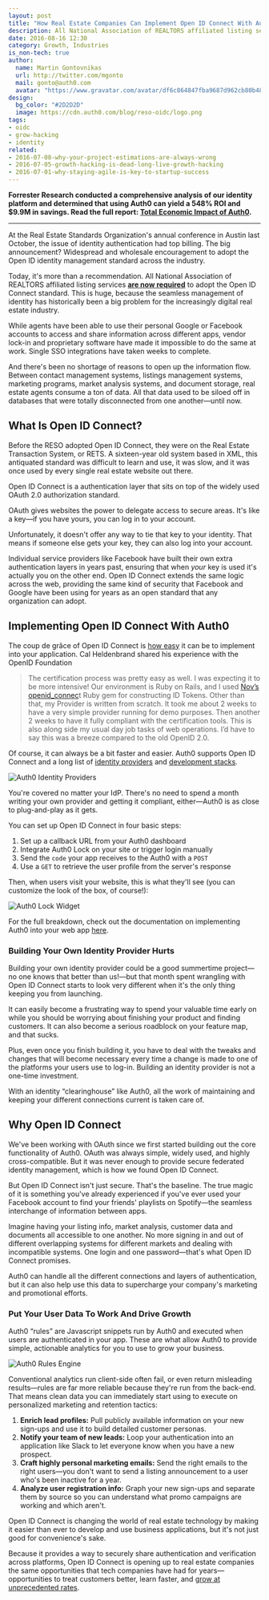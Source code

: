 ```yaml
---
layout: post
title: "How Real Estate Companies Can Implement Open ID Connect With Auth0"
description: All National Association of REALTORS affiliated listing services are now required to adopt the Open ID Connect standard
date: 2016-08-16 12:30
category: Growth, Industries
is_non-tech: true
author:
  name: Martin Gontovnikas
  url: http://twitter.com/mgonto
  mail: gonto@auth0.com
  avatar: "https://www.gravatar.com/avatar/df6c864847fba9687d962cb80b482764??s=60"
design: 
  bg_color: "#2D2D2D"
  image: https://cdn.auth0.com/blog/reso-oidc/logo.png
tags: 
- oidc
- grow-hacking
- identity
related:
- 2016-07-08-why-your-project-estimations-are-always-wrong
- 2016-07-05-growth-hacking-is-dead-long-live-growth-hacking
- 2016-07-01-why-staying-agile-is-key-to-startup-success
---
```


<div class="alert alert-info alert-icon">
  <i class="icon-budicon-500"></i>
  <strong>Forrester Research conducted a comprehensive analysis of our identity platform and determined that using Auth0 can yield a 548% ROI and $9.9M in savings. Read the full report: <a href="https://resources.auth0.com/forrester-tei-research-case-study/">Total Economic Impact of Auth0</a>.</strong>
</div>

---

At the Real Estate Standards Organization's annual conference in Austin last October, the issue of identity authentication had top billing. The big announcement? Widespread and wholesale encouragement to adopt the Open ID identity management standard across the industry.

Today, it's more than a recommendation. All National Association of REALTORS affiliated listing services **[are now required](http://www.reso.org/new-reso-web-api-standard-3-reasons-implement/)** to adopt the Open ID Connect standard. This is huge, because the seamless management of identity has historically been a big problem for the increasingly digital real estate industry. 

While agents have been able to use their personal Google or Facebook accounts to access and share information across different apps, vendor lock-in and proprietary software have made it impossible to do the same at work. Single SSO integrations have taken weeks to complete.

And there's been no shortage of reasons to open up the information flow. Between contact management systems, listings management systems, marketing programs, market analysis systems, and document storage, real estate agents consume a ton of data. All that data used to be siloed off in databases that were totally disconnected from one another—until now.

## What Is Open ID Connect?

Before the RESO adopted Open ID Connect, they were on the Real Estate Transaction System, or RETS. A sixteen-year old system based in XML, this antiquated standard was difficult to learn and use, it was slow, and it was once used by every single real estate website out there.

Open ID Connect is a authentication layer that sits on top of the widely used OAuth 2.0 authorization standard.

OAuth gives websites the power to delegate access to secure areas. It's like a key—if you have yours, you can log in to your account. 

Unfortunately, it doesn't offer any way to tie that key to your identity. That means if someone else gets your key, they can also log into your account. 

Individual service providers like Facebook have built their own extra authentication layers in years past, ensuring that when *your* key is used it's actually you on the other end. Open ID Connect extends the same logic across the web, providing the same kind of security that Facebook and Google have been using for years as an open standard that any organization can adopt.

## Implementing Open ID Connect With Auth0

The coup de grâce of Open ID Connect is [how easy](https://auth0.com/docs/oauth-web-protocol) it can be to implement into your application. Cal Heldenbrand shared his experience with the OpenID Foundation

> The certification process was pretty easy as well. I was expecting it to be more intensive! Our environment is Ruby on Rails, and I used [Nov’s openid_connec](https://github.com/nov/openid_connect)t Ruby gem for constructing ID Tokens. Other than that, my Provider is written from scratch. It took me about 2 weeks to have a very simple provider running for demo purposes. Then another 2 weeks to have it fully compliant with the certification tools. This is also along side my usual day job tasks of web operations. I’d have to say this was a breeze compared to the old OpenID 2.0.

Of course, it can always be a bit faster and easier. Auth0 supports Open ID Connect and a long list of [identity providers](https://auth0.com/docs/identityproviders) and [development stacks](https://auth0.com/docs). 

![Auth0 Identity Providers](https://cdn.auth0.com/blog/reso-oidc/identity-providers.png)

You're covered no matter your IdP. There's no need to spend a month writing your own provider and getting it compliant, either—Auth0 is as close to plug-and-play as it gets.

You can set up Open ID Connect in four basic steps: 

1. Set up a callback URL from your Auth0 dashboard
2. Integrate Auth0 Lock on your site or trigger login manually
3. Send the `code` your app receives to the Auth0 with a `POST`
4. Use a `GET` to retrieve the user profile from the server's response

Then, when users visit your website, this is what they'll see (you can customize the look of the box, of course!):

![Auth0 Lock Widget](https://cdn.auth0.com/blog/reso-oidc/auth0-lock.png)

For the full breakdown, check out the documentation on implementing Auth0 into your web app [here](https://auth0.com/docs/oauth-web-protocol).

### Building Your Own Identity Provider Hurts

Building your own identity provider could be a good summertime project—no one knows that better than us!—but that month spent wrangling with Open ID Connect starts to look very different when it's the only thing keeping you from launching.

It can easily become a frustrating way to spend your valuable time early on while you should be worrying about finishing your product and finding customers. It can also become a serious roadblock on your feature map, and that sucks.

Plus, even once you finish building it, you have to deal with the tweaks and changes that will become necessary every time a change is made to one of the platforms your users use to log-in. Building an identity provider is not a one-time investment.

With an identity “clearinghouse” like Auth0, all the work of maintaining and keeping your different connections current is taken care of. 

## Why Open ID Connect 

We've been working with OAuth since we first started building out the core functionality of Auth0. OAuth was always simple, widely used, and highly cross-compatible. But it was never enough to provide secure federated identity management, which is how we found Open ID Connect. 

But Open ID Connect isn't just secure. That's the baseline. The true magic of it is something you've already experienced if you've ever used your Facebook account to find your friends' playlists on Spotify—the seamless interchange of information between apps.

Imagine having your listing info, market analysis, customer data and documents all accessible to one another. No more signing in and out of different overlapping systems for different markets and dealing with incompatible systems. One login and one password—that's what Open ID Connect promises. 

Auth0 can handle all the different connections and layers of authentication, but it can also help use this data to supercharge your company's marketing and promotional efforts.

### Put Your User Data To Work And Drive Growth

Auth0 “rules” are Javascript snippets run by Auth0 and executed when users are authenticated in your app. These are what allow Auth0 to provide simple, actionable analytics for you to use to grow your business.

![Auth0 Rules Engine](https://cdn.auth0.com/blog/reso-oidc/rules-engine.png)

Conventional analytics run client-side often fail, or even return misleading results—rules are far more reliable because they're run from the back-end. That means clean data you can immediately start using to execute on personalized marketing and retention tactics: 

1. **Enrich lead profiles:** Pull publicly available information on your new sign-ups and use it to build detailed customer personas.
2. **Notify your team of new leads:** Loop your authentication into an application like Slack to let everyone know when you have a new prospect.
3. **Craft highly personal marketing emails:** Send the right emails to the right users—you don't want to send a listing announcement to a user who's been inactive for a year.
4. **Analyze user registration info:** Graph your new sign-ups and separate them by source so you can understand what promo campaigns are working and which aren't.

Open ID Connect is changing the world of real estate technology by making it easier than ever to develop and use business applications, but it's not just good for convenience's sake. 

Because it provides a way to securely share authentication and verification across platforms, Open ID Connect is opening up to real estate companies the same opportunities that tech companies have had for years—opportunities to treat customers better, learn faster, and [grow at unprecedented rates](https://auth0.com/blog/7-ways-to-2x-your-revenue-growth-by-putting-your-user-data-to-work/).
